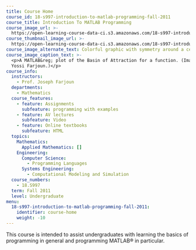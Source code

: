 ```yaml
---
title: Course Home
course_id: 18-s997-introduction-to-matlab-programming-fall-2011
course_title: Introduction To MATLAB Programming
course_image_url: >-
  https://open-learning-course-data-ci.s3.amazonaws.com/18-s997-introduction-to-matlab-programming-fall-2011/f5e3d4a851671a690f037c1f6e91abf9_18-s997f11.jpg
course_thumbnail_image_url: >-
  https://open-learning-course-data-ci.s3.amazonaws.com/18-s997-introduction-to-matlab-programming-fall-2011/8d4974c308fcba73dd8210a64eba97fe_18-s997f11-th.jpg
course_image_alternate_text: Colorful graphic with symmetry around a center point.
course_image_caption_text: >-
  <p>A MATLAB&reg; plot of the Basin of Attraction for a function. (Image by
  Yossi Farjoun.)</p>
course_info:
  instructors:
    - Prof. Joseph Farjoun
  departments:
    - Mathematics
  course_features:
    - feature: Assignments
      subfeature: programming with examples
    - feature: AV lectures
      subfeature: Video
    - feature: Online textbooks
      subfeature: HTML
  topics:
    Mathematics:
      Applied Mathematics: []
    Engineering:
      Computer Science:
        - Programming Languages
      Systems Engineering:
        - Computational Modeling and Simulation
  course_numbers:
    - 18.S997
  term: Fall 2011
  level: Undergraduate
menu:
  18-s997-introduction-to-matlab-programming-fall-2011:
    identifier: course-home
    weight: -10
---
```

This course is intended to assist undergraduates with learning the basics of programming in general and programming MATLAB® in particular.
